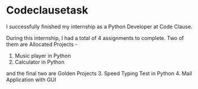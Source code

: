 # Codeclausetask
I successfully finished my internship as a Python Developer at Code Clause.

During this internship, I had a total of 4 assignments to complete.
Two of them are Allocated Projects -

1. Music player in Python
2. Calculator in Python

and the final two are Golden Projects 
3. Speed Typing Test in Python 
4. Mail Application with GUI
